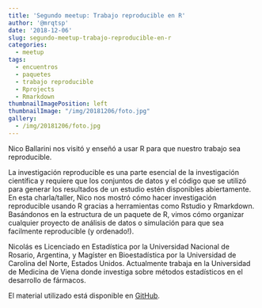 ```yaml
---
title: 'Segundo meetup: Trabajo reproducible en R'
author: '@mrqtsp'
date: '2018-12-06'
slug: segundo-meetup-trabajo-reproducible-en-r
categories:
  - meetup
tags:
  - encuentros
  - paquetes
  - trabajo reproducible
  - Rprojects
  - Rmarkdown
thumbnailImagePosition: left
thumbnailImage: "/img/20181206/foto.jpg"
gallery:
  - /img/20181206/foto.jpg
---
```


Nico Ballarini nos visitó y enseñó a usar R para que nuestro trabajo sea reproducible.

<!--more-->

La investigación reproducible es una parte esencial de la investigación científica y requiere que los conjuntos de datos y el código que se utilizó para generar los resultados de un estudio estén disponibles abiertamente. En esta charla/taller, Nico nos mostró cómo hacer investigación reproducible usando R gracias a herramientas como Rstudio y Rmarkdown. Basándonos en la estructura de un paquete de R, vimos cómo organizar cualquier proyecto de análisis de datos o simulación para que sea facilmente reproducible (y ordenado!).

Nicolás es Licenciado en Estadística por la Universidad Nacional de Rosario, Argentina, y Magíster en Bioestadística por la Universidad de Carolina del Norte, Estados Unidos. Actualmente trabaja en la Universidad de Medicina de Viena donde investiga sobre métodos estadísticos en el desarrollo de fármacos.

El material utilizado está disponible en [GitHub](https://github.com/renrosario/Presentaciones/tree/master/20181205%20Flujo%20de%20trabajo%20reproducible%20en%20R).
